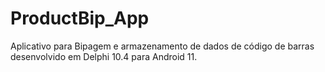 # ProductBip_App

Aplicativo para Bipagem e armazenamento de dados de código de barras desenvolvido em Delphi 10.4 para Android 11.
